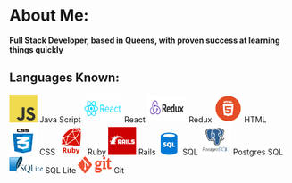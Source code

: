 <link rel="stylesheet" href="./style.css">
<link rel="icon" type="image/png" href="./images/icon.png"/>
<script src="./hover.js"></script>

# About Me:

**Full Stack Developer, based in Queens, with proven success at learning things quickly**

## Languages Known:
<div id="code">
<img class="code" src="images/js.png" height="50" width="50">
<span id="codet">Java Script</span>
<img class="code" src="images/react.png" height="50" width="70" alt="React">
<span id="codet">React</span>
<img class="code" src="images/redux.png" height="50" width="70">
<span id="codet">Redux</span>
<img class="code" src="images/html.png" height="50" width="50">
<span id="codet">HTML</span>
<img class="code" src="images/css.png" height="50" width="50">
<span id="codet">CSS</span>
<img class="code" src="images/ruby.png" height="50" width="50">
<span id="codet">Ruby</span>
<img class="code" src="images/rails.png" height="50" width="50">
<span id="codet">Rails</span>
<img class="code2" src="images/sql.png" height="40" width="40">
<span id="codet">SQL</span>
<img class="code" src="images/post.png" height="55" width="55">
<span id="codet">Postgres SQL</span>
<img class="code2" src="images/lite.png" height="30" width="60">
<span id="codet">SQL Lite</span>
<img class="code2" src="images/git.png" height="30" width="60">
<span id="codet">Git</span>
</div>



